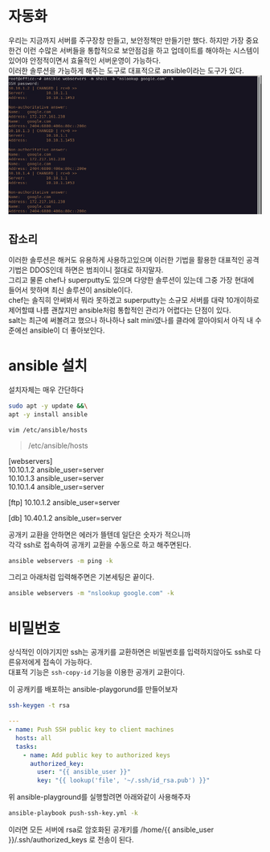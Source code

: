 # 자동화 
우리는 지금까지 서버를 주구장창 만들고, 보안정책만 만들기만 했다. 하지만 가장 중요한건 이런 수많은 서버들을 
통합적으로 보안점검을 하고 업데이트를 해야하는 시스템이 있어야 안정적이면서 효율적인 서버운영이 가능하다.  
이러한 솔루션을 가능하게 해주는 도구로 대표적으로 ansible이라는 도구가 있다.  
![google](./img/google.png)

## 잡소리
이러한 솔루션은 해커도 유용하게 사용하고있으며 이러한 기법을 활용한 대표적인 공격기법은 DDOS인데 하면은 범죄이니 절대로 하지말자.  
그리고 물론 chef나 superputty도 있으며 다양한 솔루션이 있는데 그중 가장 현대에 들어서 핫하며 최신 솔루션이 ansible이다.  
chef는 솔직히 안써봐서 뭐라 못하겠고 superputty는 소규모 서버를 대략 10개이하로 제어할떄 나름 괜찮지만 ansible처럼 통합적인 관리가 어렵다는 단점이 있다.  
salt는 최근에 써볼려고 했으나 하나하나 salt mini였나를 클라에 깔아야되서 아직 내 수준에선 ansible이 더 좋아보인다.

# ansible 설치

설치자체는 매우 간단하다

``` bash
sudo apt -y update &&\
apt -y install ansible
```

``` bash
vim /etc/ansible/hosts
```
> /etc/ansible/hosts

[webservers]  
10.10.1.2 ansible_user=server  
10.10.1.3 ansible_user=server  
10.10.1.4 ansible_user=server  

[ftp]
10.10.1.2 ansible_user=server

[db]
10.40.1.2 ansible_user=server

공개키 교환을 안하면은 에러가 뜰텐데 일단은 숫자가 적으니까  
각각 ssh로 접속하여 공개키 교환을 수동으로 하고 해주면된다.  

``` bash
ansible webservers -m ping -k
```

그리고 아래처럼 입력해주면은 기본세팅은 끝이다.

``` bash
ansible webservers -m "nslookup google.com" -k
```

# 비밀번호
상식적인 이야기지만 ssh는 공개키를 교환하면은 비밀번호를 입력하지않아도 ssh로 다른유저에게 접속이 가능하다.  
대표적 기능은 `ssh-copy-id` 기능을 이용한 공개키 교환이다.

이 공캐키를 배포하는 ansible-playgorund를 만들어보자

``` bash
ssh-keygen -t rsa 
```

``` yml
---
- name: Push SSH public key to client machines
  hosts: all
  tasks:
    - name: Add public key to authorized keys
      authorized_key:
        user: "{{ ansible_user }}"
        key: "{{ lookup('file', '~/.ssh/id_rsa.pub') }}"
```

위 ansible-playground를 실행할려면 아래와같이 사용해주자  
``` bash
ansible-playbook push-ssh-key.yml -k
```

이러면 모든 서버에 rsa로 암호화된 공개키를 /home/{{ ansible_user }}/.ssh/authorized_keys 로 전송이 된다.  
